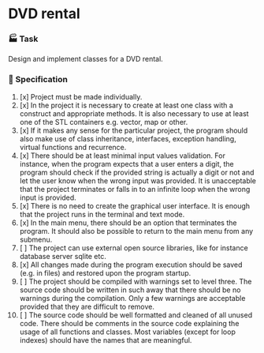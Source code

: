# DVD rental

### :factory: Task

Design and implement classes for a DVD rental.

### :pencil: Specification

1. [x] Project must be made individually.
2. [x] In the project it is necessary to create at least one class with 
a construct and appropriate methods. It is also necessary to use 
at least one of the STL containers e.g. vector, map or other.
3. [x] If it makes any sense for the particular project, the program 
should also make use of class inheritance, interfaces, exception 
handling, virtual functions and recurrence.
4. [x] There should be at least minimal input values validation.
For instance, when the program expects that a user enters a digit,
the program should check if the provided string is actually a digit
or not and let the user know when the wrong input was provided.
It is unacceptable that the project terminates or falls in to an
infinite loop when the wrong input is provided.
5. [x] There is no need to create the graphical user interface.
It is enough that the project runs in the terminal and text mode.
6. [x] In the main menu, there should be an option that terminates the
program. It should also be possible to return to the main menu 
from any submenu.
7. [ ] The project can use external open source libraries, like for 
instance database server sqlite etc.
8. [x] All changes made during the program execution should be saved 
(e.g. in files) and restored upon the program startup.
9. [ ] The project should be compiled with warnings set to level three.
The source code should be written in such away that there should be
no warnings during the compilation. Only a few warnings are acceptable
provided that they are difficult to remove.
10. [ ] The source code should be well formatted and cleaned of all
unused code. There should be comments in the source code explaining
the usage of all functions and classes. Most variables (except for
loop indexes) should have the names that are meaningful.
